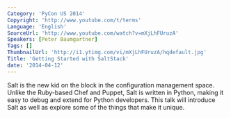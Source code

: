 ```yaml
---
Category: 'PyCon US 2014'
Copyright: 'http://www.youtube.com/t/terms'
Language: 'English'
SourceUrl: 'http://www.youtube.com/watch?v=mXjLhFUruzA'
Speakers: [Peter Baumgartner]
Tags: []
ThumbnailUrl: 'http://i1.ytimg.com/vi/mXjLhFUruzA/hqdefault.jpg'
Title: 'Getting Started with SaltStack'
date: '2014-04-12'
---
```

Salt is the new kid on the block in the configuration management space. Unlike the Ruby-based Chef and Puppet, Salt is written in Python, making it easy to debug and extend for Python developers.  This talk will introduce Salt as well as explore some of the things that make it unique.